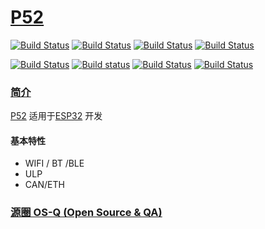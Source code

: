 ﻿# [P52](https://github.com/OS-Q/P52)

[![Build Status](https://github.com/OS-Q/P52/workflows/macos/badge.svg)](https://github.com/OS-Q/P52/actions/workflows/macos.yml)
[![Build Status](https://github.com/OS-Q/P52/workflows/ubuntu/badge.svg)](https://github.com/OS-Q/P52/actions/workflows/ubuntu.yml)
[![Build Status](https://github.com/OS-Q/P52/workflows/windows/badge.svg)](https://github.com/OS-Q/P52/actions/workflows/windows.yml)
[![Build Status](https://github.com/OS-Q/P52/workflows/PIO/badge.svg)](https://github.com/OS-Q/P52/actions/workflows/platformio.yml)

[![Build Status](https://travis-ci.com/OS-Q/P52.svg?branch=master)](https://travis-ci.com/OS-Q/P52)
[![Build status](https://ci.appveyor.com/api/projects/status/htc313andl4lh51e?svg=true)](https://ci.appveyor.com/project/Qitas/p52)
[![Build Status](https://cloud.drone.io/api/badges/OS-Q/P52/status.svg)](https://cloud.drone.io/OS-Q/P52)
[![Build Status](https://circleci.com/gh/OS-Q/P52.svg?style=svg)](https://circleci.com/gh/OS-Q/P52)

### [简介](https://github.com/OS-Q/P52/wiki)

[P52](https://github.com/OS-Q/P52) 适用于[ESP32](https://github.com/SoCXin/ESP32) 开发

#### 基本特性

* WIFI / BT /BLE
* ULP
* CAN/ETH

### [源圈 OS-Q (Open Source & QA) ](http://www.OS-Q.com)
